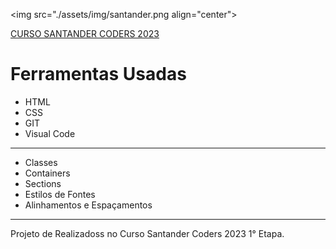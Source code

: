 <img src="./assets/img/santander.png align="center">

[CURSO SANTANDER CODERS 2023 ](https://hiltonesjr.github.io/mundo-invertido-dio-aula/) <br>


<h1> Ferramentas Usadas </h1>
<ul>

<li>HTML</li>
<li>CSS</li>
<li>GIT</li>
<li>Visual Code</li>
</ul>
<HR>
<ul>

<li>Classes</li>
<li>Containers</li>
<li>Sections</li>
<li>Estilos de Fontes</li>
<li>Alinhamentos e Espaçamentos</li>
</ul>
<HR>

Projeto de Realizadoss no Curso Santander Coders 2023 1° Etapa.
